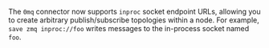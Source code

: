 The `0mq` connector now supports `inproc` socket endpoint URLs, allowing you to
create arbitrary publish/subscribe topologies within a node. For example, `save
zmq inproc://foo` writes messages to the in-process socket named `foo`.
